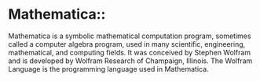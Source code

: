 # Mathematica::

Mathematica is a symbolic mathematical computation program, sometimes called a computer algebra program, used in many scientific, engineering, mathematical, and computing fields. It was conceived by Stephen Wolfram and is developed by Wolfram Research of Champaign, Illinois.  The Wolfram Language is the programming language used in Mathematica.
